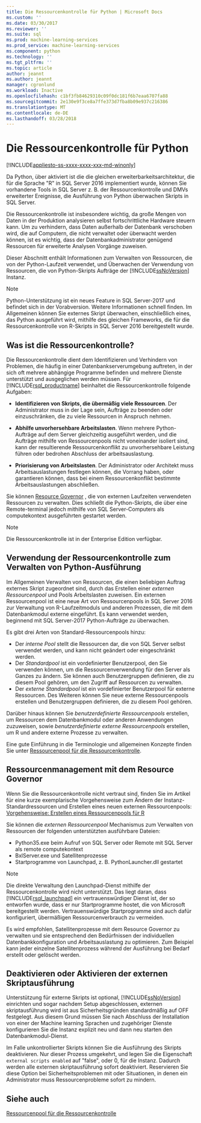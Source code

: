```yaml
---
title: Die Ressourcenkontrolle für Python | Microsoft Docs
ms.custom: ''
ms.date: 03/30/2017
ms.reviewer: ''
ms.suite: sql
ms.prod: machine-learning-services
ms.prod_service: machine-learning-services
ms.component: python
ms.technology: ''
ms.tgt_pltfrm: ''
ms.topic: article
author: jeannt
ms.author: jeannt
manager: cgronlund
ms.workload: Inactive
ms.openlocfilehash: c1bf3fb84629310c09f0dc181f6b7eaa6707fa88
ms.sourcegitcommit: 2e130e9f3ce8a7ffe373d7fba8b09e937c216386
ms.translationtype: MT
ms.contentlocale: de-DE
ms.lasthandoff: 03/28/2018
---
```

# <a name="resource-governance-for-python"></a>Die Ressourcenkontrolle für Python
[!INCLUDE[appliesto-ss-xxxx-xxxx-xxx-md-winonly](../../includes/appliesto-ss-xxxx-xxxx-xxx-md-winonly.md)]

Da Python, über aktiviert ist die die gleichen erweiterbarkeitsarchitektur, die für die Sprache "R" in SQL Server 2016 implementiert wurde, können Sie vorhandene Tools in SQL Server z. B. der Ressourcenkontrolle und DMVs erweiterter Ereignisse, die Ausführung von Python überwachen Skripts in SQL Server.

Die Ressourcenkontrolle ist insbesondere wichtig, da große Mengen von Daten in der Produktion analysieren selbst fortschrittliche Hardware steuern kann.  Um zu verhindern, dass Daten außerhalb der Datenbank verschoben wird, die auf Computern, die nicht verwaltet oder überwacht werden können, ist es wichtig, dass der Datenbankadministrator genügend Ressourcen für erweiterte Analysen Vorgänge zuweisen.

Dieser Abschnitt enthält Informationen zum Verwalten von Ressourcen, die von der Python-Laufzeit verwendet, und Überwachen der Verwendung von Ressourcen, die von Python-Skripts Aufträge der [!INCLUDE[ssNoVersion](../../includes/ssnoversion-md.md)] Instanz.

> [!NOTE]
> Python-Unterstützung ist ein neues Feature in SQL Server-2017 und befindet sich in der Vorabversion. Weitere Informationen schnell finden.
> Im Allgemeinen können Sie externes Skript überwachen, einschließlich eines, das Python ausgeführt wird, mithilfe des gleichen Frameworks, die für die Ressourcenkontrolle von R-Skripts in SQL Server 2016 bereitgestellt wurde.

## <a name="what-is-resource-governance"></a>Was ist die Ressourcenkontrolle?

Die Ressourcenkontrolle dient dem Identifizieren und Verhindern von Problemen, die häufig in einer Datenbankserverumgebung auftreten, in der sich oft mehrere abhängige Programme befinden und mehrere Dienste unterstützt und ausgeglichen werden müssen. Für [!INCLUDE[rsql_productname](../../includes/rsql-productname-md.md)] beinhaltet die Ressourcenkontrolle folgende Aufgaben:  

+ **Identifizieren von Skripts, die übermäßig viele Ressourcen**. Der Administrator muss in der Lage sein, Aufträge zu beenden oder einzuschränken, die zu viele Ressourcen in Anspruch nehmen.

+ **Abhilfe unvorhersehbare Arbeitslasten**. Wenn mehrere Python-Aufträge auf dem Server gleichzeitig ausgeführt werden, und die Aufträge mithilfe von Ressourcenpools nicht voneinander isoliert sind, kann der resultierende Ressourcenkonflikt zu unvorhersehbare Leistung führen oder bedrohen Abschluss der arbeitsauslastung.

+ **Priorisierung von Arbeitslasten**. Der Administrator oder Architekt muss Arbeitsauslastungen festlegen können, die Vorrang haben, oder garantieren können, dass bei einem Ressourcenkonflikt bestimmte Arbeitsauslastungen abschließen.

Sie können [Resource Governor](../../relational-databases/resource-governor/resource-governor.md) , die von externen Laufzeiten verwendeten Ressourcen zu verwalten. Dies schließt die Python-Skripts, die über eine Remote-terminal jedoch mithilfe von SQL Server-Computers als computekontext ausgeführten gestartet werden.

> [!NOTE] 
> Die Ressourcenkontrolle ist in der Enterprise Edition verfügbar.

## <a name="how-to-use-resource-governor-to-manage-python-execution"></a>Verwendung der Ressourcenkontrolle zum Verwalten von Python-Ausführung

Im Allgemeinen Verwalten von Ressourcen, die einen beliebigen Auftrag externes Skript zugeordnet sind, durch das Erstellen einer *externen Ressourcenpool* und Pools Arbeitslasten zuweisen. Ein externen Ressourcenpool ist eine neue Art von Ressourcenpools in SQL Server 2016 zur Verwaltung von R-Laufzeitmoduls und anderen Prozessen, die mit dem Datenbankmodul externe eingeführt. Es kann verwendet werden, beginnend mit SQL Server-2017 Python-Aufträge zu überwachen.

Es gibt drei Arten von Standard-Ressourcenpools hinzu:

+ Der *interne Pool* stellt die Ressourcen dar, die von SQL Server selbst verwendet werden, und kann nicht geändert oder eingeschränkt werden.
+ Der *Standardpool* ist ein vordefinierter Benutzerpool, den Sie verwenden können, um die Ressourcenverwendung für den Server als Ganzes zu ändern. Sie können auch Benutzergruppen definieren, die zu diesem Pool gehören, um den Zugriff auf Ressourcen zu verwalten.
+ Der *externe Standardpool* ist ein vordefinierter Benutzerpool für externe Ressourcen. Des Weiteren können Sie neue externe Ressourcenpools erstellen und Benutzergruppen definieren, die zu diesem Pool gehören.

Darüber hinaus können Sie *benutzerdefinierte Ressourcenpools* erstellen, um Ressourcen dem Datenbankmodul oder anderen Anwendungen zuzuweisen, sowie *benutzerdefinierte externe Ressourcenpools* erstellen, um R und andere externe Prozesse zu verwalten.

Eine gute Einführung in die Terminologie und allgemeinen Konzepte finden Sie unter [Ressourcenpool für die Ressourcenkontrolle](../../relational-databases/resource-governor/resource-governor-resource-pool.md).

## <a name="resource-management-using-resource-governor"></a>Ressourcenmanagement mit dem Resource Governor

Wenn Sie die Ressourcenkontrolle nicht vertraut sind, finden Sie im Artikel für eine kurze exemplarische Vorgehensweise zum Ändern der Instanz-Standardressourcen und Erstellen eines neuen externen Ressourcenpools: [Vorgehensweise: Erstellen eines Ressourcenpools für R](../../advanced-analytics/r-services/how-to-create-a-resource-pool-for-r.md)

Sie können die *externen Ressourcenpool* Mechanismus zum Verwalten von Ressourcen der folgenden unterstützten ausführbare Dateien:

+ Python35.exe beim Aufruf von SQL Server oder Remote mit SQL Server als remote computekontext
+ BxlServer.exe und Satellitenprozesse
+ Startprogramme von Launchpad, z. B. PythonLauncher.dll gestartet

> [!NOTE]
> Die direkte Verwaltung den Launchpad-Dienst mithilfe der Ressourcenkontrolle wird nicht unterstützt. Das liegt daran, dass [!INCLUDE[rsql_launchpad](../../includes/rsql-launchpad-md.md)] ein vertrauenswürdiger Dienst ist, der so entworfen wurde, dass er nur Startprogramme hostet, die von Microsoft bereitgestellt werden. Vertrauenswürdige Startprogramme sind auch dafür konfiguriert, übermäßigen Ressourcenverbrauch zu vermeiden.

Es wird empfohlen, Satellitenprozesse mit dem Resource Governor zu verwalten und sie entsprechend den Bedürfnissen der individuellen Datenbankkonfiguration und Arbeitsauslastung zu optimieren.  Zum Beispiel kann jeder einzelne Satellitenprozess während der Ausführung bei Bedarf erstellt oder gelöscht werden.

## <a name="disable-or-enable-external-script-execution"></a>Deaktivieren oder Aktivieren der externen Skriptausführung

Unterstützung für externe Skripts ist optional, [!INCLUDE[ssNoVersion](../../includes/ssnoversion-md.md)] einrichten und sogar nachdem Setup abgeschlossen, externen skriptausführung wird ist aus Sicherheitsgründen standardmäßig auf OFF festgelegt. Aus diesem Grund müssen Sie nach Abschluss der Installation von einer der Machine learning Sprachen und zugehöriger Dienste konfigurieren Sie die Instanz explizit neu und dann neu starten den Datenbankmodul-Dienst.

Im Falle unkontrollierter Skripts können Sie die Ausführung des Skripts deaktivieren. Nur dieser Prozess umgekehrt, und legen Sie die Eigenschaft `external scripts enabled` auf "false", oder 0, für die Instanz. Dadurch werden alle externen skriptausführung sofort deaktiviert. Reservieren Sie diese Option bei Sicherheitsproblemen mit oder Situationen, in denen ein Administrator muss Ressourcenprobleme sofort zu mindern.

## <a name="see-also"></a>Siehe auch

[Ressourcenpool für die Ressourcenkontrolle](../../relational-databases/resource-governor/resource-governor-resource-pool.md)

